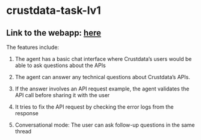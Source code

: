 # crustdata-task-lv1

Link to the webapp: <a href="https://crustdata-task-lv1-yflrrvqfqybktzkramfu4c.streamlit.app/">here</a>
---

The features include:

1. The agent has a basic chat interface where Crustdata’s users would be able to ask questions about the APIs

2. The agent can answer any technical questions about Crustdata’s APIs. 

3. If the answer involves an API request example, the agent validates the API call before sharing it with the user

4. It tries to fix the API request by checking the error logs from the response

5. Conversational mode: The user can ask follow-up questions in the same thread
